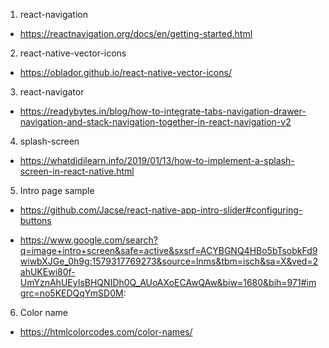 1. react-navigation

- https://reactnavigation.org/docs/en/getting-started.html

2. react-native-vector-icons

- https://oblador.github.io/react-native-vector-icons/

3. react-navigator

- https://readybytes.in/blog/how-to-integrate-tabs-navigation-drawer-navigation-and-stack-navigation-together-in-react-navigation-v2

4. splash-screen

- https://whatdidilearn.info/2019/01/13/how-to-implement-a-splash-screen-in-react-native.html

5. Intro page sample

- https://github.com/Jacse/react-native-app-intro-slider#configuring-buttons

- https://www.google.com/search?q=image+intro+screen&safe=active&sxsrf=ACYBGNQ4HBo5bTsobkFd9wiwbXJGe_0h9g:1579317769273&source=lnms&tbm=isch&sa=X&ved=2ahUKEwi80f-UmYznAhUEyIsBHQNIDh0Q_AUoAXoECAwQAw&biw=1680&bih=971#imgrc=no5KEDQqYmSD0M:

6. Color name

- https://htmlcolorcodes.com/color-names/
